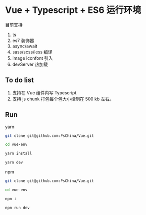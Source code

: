 # Vue + Typescript + ES6 运行环境

目前支持

1. ts
1. es7 装饰器
1. async/await
1. sass/scss/less 编译
1. image iconfont 引入
1. devServer 热加载


## To do list

1. 支持在 Vue 组件内写 Typescript.
1. 支持 js chunk 打包每个包大小控制在 500 kb 左右。

## Run

yarn

```bash
git clone git@github.com:PsChina/Vue.git

cd vue-env

yarn install 

yarn dev
```

npm

```bash
git clone git@github.com:PsChina/Vue.git

cd vue-env

npm i 

npm run dev
```

